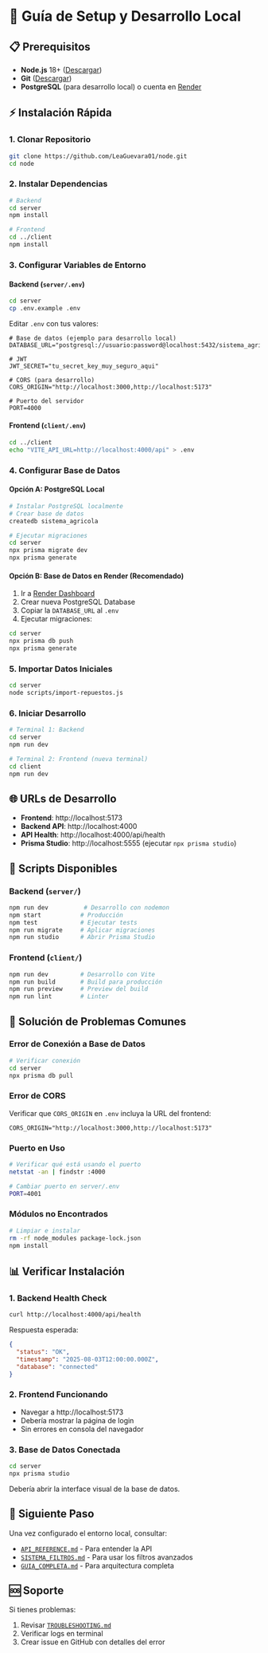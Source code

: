 # 🚀 Guía de Setup y Desarrollo Local

## 📋 Prerequisitos

- **Node.js** 18+ ([Descargar](https://nodejs.org/))
- **Git** ([Descargar](https://git-scm.com/))
- **PostgreSQL** (para desarrollo local) o cuenta en [Render](https://render.com)

## ⚡ Instalación Rápida

### 1. **Clonar Repositorio**

```bash
git clone https://github.com/LeaGuevara01/node.git
cd node
```

### 2. **Instalar Dependencias**

```bash
# Backend
cd server
npm install

# Frontend
cd ../client
npm install
```

### 3. **Configurar Variables de Entorno**

#### Backend (`server/.env`)

```bash
cd server
cp .env.example .env
```

Editar `.env` con tus valores:

```env
# Base de datos (ejemplo para desarrollo local)
DATABASE_URL="postgresql://usuario:password@localhost:5432/sistema_agricola"

# JWT
JWT_SECRET="tu_secret_key_muy_seguro_aqui"

# CORS (para desarrollo)
CORS_ORIGIN="http://localhost:3000,http://localhost:5173"

# Puerto del servidor
PORT=4000
```

#### Frontend (`client/.env`)

```bash
cd ../client
echo "VITE_API_URL=http://localhost:4000/api" > .env
```

### 4. **Configurar Base de Datos**

#### Opción A: PostgreSQL Local

```bash
# Instalar PostgreSQL localmente
# Crear base de datos
createdb sistema_agricola

# Ejecutar migraciones
cd server
npx prisma migrate dev
npx prisma generate
```

#### Opción B: Base de Datos en Render (Recomendado)

1. Ir a [Render Dashboard](https://dashboard.render.com/)
2. Crear nueva PostgreSQL Database
3. Copiar la `DATABASE_URL` al `.env`
4. Ejecutar migraciones:

```bash
cd server
npx prisma db push
npx prisma generate
```

### 5. **Importar Datos Iniciales**

```bash
cd server
node scripts/import-repuestos.js
```

### 6. **Iniciar Desarrollo**

```bash
# Terminal 1: Backend
cd server
npm run dev

# Terminal 2: Frontend (nueva terminal)
cd client
npm run dev
```

## 🌐 URLs de Desarrollo

- **Frontend**: http://localhost:5173
- **Backend API**: http://localhost:4000
- **API Health**: http://localhost:4000/api/health
- **Prisma Studio**: http://localhost:5555 (ejecutar `npx prisma studio`)

## 🔧 Scripts Disponibles

### Backend (`server/`)

```bash
npm run dev          # Desarrollo con nodemon
npm start           # Producción
npm test            # Ejecutar tests
npm run migrate     # Aplicar migraciones
npm run studio      # Abrir Prisma Studio
```

### Frontend (`client/`)

```bash
npm run dev         # Desarrollo con Vite
npm run build       # Build para producción
npm run preview     # Preview del build
npm run lint        # Linter
```

## 🐛 Solución de Problemas Comunes

### Error de Conexión a Base de Datos

```bash
# Verificar conexión
cd server
npx prisma db pull
```

### Error de CORS

Verificar que `CORS_ORIGIN` en `.env` incluya la URL del frontend:

```env
CORS_ORIGIN="http://localhost:3000,http://localhost:5173"
```

### Puerto en Uso

```bash
# Verificar qué está usando el puerto
netstat -an | findstr :4000

# Cambiar puerto en server/.env
PORT=4001
```

### Módulos no Encontrados

```bash
# Limpiar e instalar
rm -rf node_modules package-lock.json
npm install
```

## 📊 Verificar Instalación

### 1. **Backend Health Check**

```bash
curl http://localhost:4000/api/health
```

Respuesta esperada:

```json
{
  "status": "OK",
  "timestamp": "2025-08-03T12:00:00.000Z",
  "database": "connected"
}
```

### 2. **Frontend Funcionando**

- Navegar a http://localhost:5173
- Debería mostrar la página de login
- Sin errores en consola del navegador

### 3. **Base de Datos Conectada**

```bash
cd server
npx prisma studio
```

Debería abrir la interface visual de la base de datos.

## 🚀 Siguiente Paso

Una vez configurado el entorno local, consultar:

- [`API_REFERENCE.md`](./API_REFERENCE.md) - Para entender la API
- [`SISTEMA_FILTROS.md`](./SISTEMA_FILTROS.md) - Para usar los filtros avanzados
- [`GUIA_COMPLETA.md`](./GUIA_COMPLETA.md) - Para arquitectura completa

## 🆘 Soporte

Si tienes problemas:

1. Revisar [`TROUBLESHOOTING.md`](./TROUBLESHOOTING.md)
2. Verificar logs en terminal
3. Crear issue en GitHub con detalles del error
